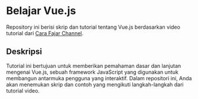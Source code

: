 # Belajar Vue.js

Repository ini berisi skrip dan tutorial tentang Vue.js berdasarkan video tutorial dari [Cara Fajar Channel](https://www.youtube.com/watch?v=CY5MVEyaGFQ&list=PLnrs9DcLyeJQ0ZqgkIRRII4kIyc5Hbt3F&index=9).

## Deskripsi

Tutorial ini bertujuan untuk memberikan pemahaman dasar dan lanjutan mengenai Vue.js, sebuah framework JavaScript yang digunakan untuk membangun antarmuka pengguna yang interaktif. Dalam repositori ini, Anda akan menemukan skrip dan contoh yang mengikuti langkah-langkah dari tutorial video.
